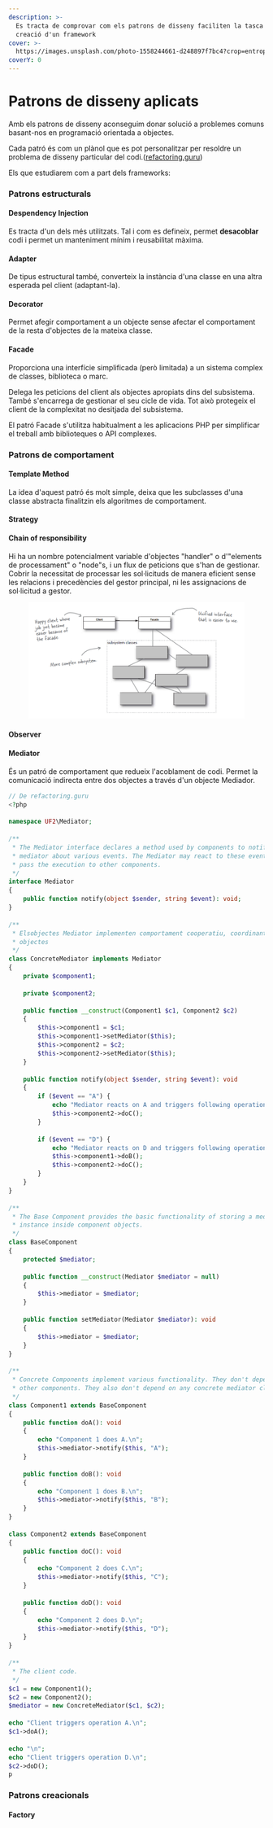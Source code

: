 ```yaml
---
description: >-
  Es tracta de comprovar com els patrons de disseny faciliten la tasca de
  creació d'un framework
cover: >-
  https://images.unsplash.com/photo-1558244661-d248897f7bc4?crop=entropy&cs=srgb&fm=jpg&ixid=M3wxOTcwMjR8MHwxfHNlYXJjaHwxfHxwYXR0ZXJufGVufDB8fHx8MTY4Nzg4NjU1MXww&ixlib=rb-4.0.3&q=85
coverY: 0
---
```


# Patrons de disseny aplicats

Amb els patrons de disseny aconseguim donar solució a problemes comuns basant-nos en programació orientada a objectes.

Cada patró és com un plànol que es pot personalitzar per resoldre un problema de disseny particular del codi.([refactoring.guru](https://refactoring.guru))

Els que estudiarem com a part dels frameworks:

### Patrons estructurals

#### Despendency Injection

Es tracta d'un dels més utilitzats. Tal i com es defineix, permet **desacoblar** codi i permet un manteniment mínim i reusabilitat màxima.



#### Adapter

De tipus estructural també, converteix la instància d'una classe en una altra esperada pel client (adaptant-la).&#x20;



#### Decorator

Permet afegir comportament a un objecte sense afectar el comportament de la resta d'objectes de la mateixa classe.&#x20;

#### Facade

Proporciona una interfície simplificada (però limitada) a un sistema complex de classes, biblioteca o marc.

Delega les peticions del client als objectes apropiats dins del subsistema.  També s'encarrega de gestionar el seu cicle de vida. Tot això protegeix el client de la complexitat no desitjada del subsistema.

El patró Facade s'utilitza habitualment a les aplicacions PHP per simplificar  el treball amb biblioteques o API complexes.&#x20;

### Patrons de comportament

#### Template Method

La idea d'aquest patró és molt simple, deixa que les subclasses d'una classe abstracta finalitzin els algoritmes de comportament.

#### Strategy

#### Chain of responsibility

Hi ha un nombre potencialment variable d'objectes "handler" o d'"elements de processament" o "node"s, i un flux de peticions que s'han de gestionar. Cobrir la necessitat de processar les sol·licituds de manera eficient sense les relacions i precedències del gestor principal, ni les assignacions de sol·licitud a gestor.

<figure><img src="../../.gitbook/assets/image.png" alt=""><figcaption></figcaption></figure>

#### Observer

#### Mediator

És un patró de comportament que redueix l'acoblament de codi. Permet la comunicació indirecta entre dos objectes a través d'un objecte Mediador.

```php
// De refactoring.guru
<?php

namespace UF2\Mediator;

/**
 * The Mediator interface declares a method used by components to notify the
 * mediator about various events. The Mediator may react to these events and
 * pass the execution to other components.
 */
interface Mediator
{
    public function notify(object $sender, string $event): void;
}

/**
 * Elsobjectes Mediator implementen comportament cooperatiu, coordinant múltiples 
 * objectes
 */
class ConcreteMediator implements Mediator
{
    private $component1;

    private $component2;

    public function __construct(Component1 $c1, Component2 $c2)
    {
        $this->component1 = $c1;
        $this->component1->setMediator($this);
        $this->component2 = $c2;
        $this->component2->setMediator($this);
    }

    public function notify(object $sender, string $event): void
    {
        if ($event == "A") {
            echo "Mediator reacts on A and triggers following operations:\n";
            $this->component2->doC();
        }

        if ($event == "D") {
            echo "Mediator reacts on D and triggers following operations:\n";
            $this->component1->doB();
            $this->component2->doC();
        }
    }
}

/**
 * The Base Component provides the basic functionality of storing a mediator's
 * instance inside component objects.
 */
class BaseComponent
{
    protected $mediator;

    public function __construct(Mediator $mediator = null)
    {
        $this->mediator = $mediator;
    }

    public function setMediator(Mediator $mediator): void
    {
        $this->mediator = $mediator;
    }
}

/**
 * Concrete Components implement various functionality. They don't depend on
 * other components. They also don't depend on any concrete mediator classes.
 */
class Component1 extends BaseComponent
{
    public function doA(): void
    {
        echo "Component 1 does A.\n";
        $this->mediator->notify($this, "A");
    }

    public function doB(): void
    {
        echo "Component 1 does B.\n";
        $this->mediator->notify($this, "B");
    }
}

class Component2 extends BaseComponent
{
    public function doC(): void
    {
        echo "Component 2 does C.\n";
        $this->mediator->notify($this, "C");
    }

    public function doD(): void
    {
        echo "Component 2 does D.\n";
        $this->mediator->notify($this, "D");
    }
}

/**
 * The client code.
 */
$c1 = new Component1();
$c2 = new Component2();
$mediator = new ConcreteMediator($c1, $c2);

echo "Client triggers operation A.\n";
$c1->doA();

echo "\n";
echo "Client triggers operation D.\n";
$c2->doD();
p
```

### Patrons creacionals

#### Factory



